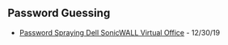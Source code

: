 ## Password Guessing

* [Password Spraying Dell SonicWALL Virtual Office](https://www.n00py.io/2019/12/password-spraying-dell-sonicwall-virtual-office/) - 12/30/19
